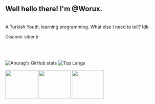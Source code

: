<h2>Well hello there! I'm @Worux.</h2> <br>
A Turkish Youth, learning programming. What else I need to tell? Idk.

Discord: siber.tr

<br><br><br>
![Anurag's GitHub stats](https://github-readme-stats.vercel.app/api?username=worux&show_icons=true&theme=radical)  ![Top Langs](https://github-readme-stats.vercel.app/api/top-langs/?username=anuraghazra&layout=compact&theme=dark)<br>

<img src="https://media.tenor.com/mcFk6VXXMHUAAAAi/deltarune-deltarune-chapter2.gif" width="100px" height="90px"> <img src="https://media.tenor.com/mcFk6VXXMHUAAAAi/deltarune-deltarune-chapter2.gif" width="100px" height="90px"> <img src="https://media.tenor.com/mcFk6VXXMHUAAAAi/deltarune-deltarune-chapter2.gif" width="100px" height="90px"> 
<br> 
